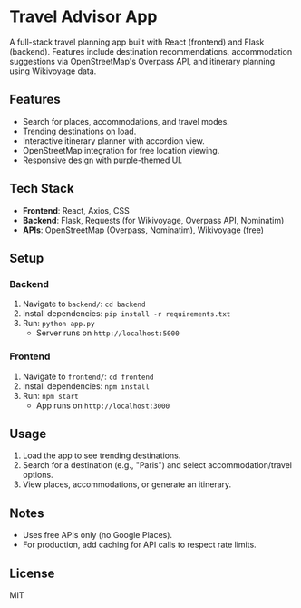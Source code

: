 # Travel Advisor App

A full-stack travel planning app built with React (frontend) and Flask (backend). Features include destination recommendations, accommodation suggestions via OpenStreetMap's Overpass API, and itinerary planning using Wikivoyage data.

## Features
- Search for places, accommodations, and travel modes.
- Trending destinations on load.
- Interactive itinerary planner with accordion view.
- OpenStreetMap integration for free location viewing.
- Responsive design with purple-themed UI.

## Tech Stack
- **Frontend**: React, Axios, CSS
- **Backend**: Flask, Requests (for Wikivoyage, Overpass API, Nominatim)
- **APIs**: OpenStreetMap (Overpass, Nominatim), Wikivoyage (free)

## Setup
### Backend
1. Navigate to `backend/`: `cd backend`
2. Install dependencies: `pip install -r requirements.txt`
3. Run: `python app.py`
   - Server runs on `http://localhost:5000`

### Frontend
1. Navigate to `frontend/`: `cd frontend`
2. Install dependencies: `npm install`
3. Run: `npm start`
   - App runs on `http://localhost:3000`

## Usage
1. Load the app to see trending destinations.
2. Search for a destination (e.g., "Paris") and select accommodation/travel options.
3. View places, accommodations, or generate an itinerary.

## Notes
- Uses free APIs only (no Google Places).
- For production, add caching for API calls to respect rate limits.

## License
MIT